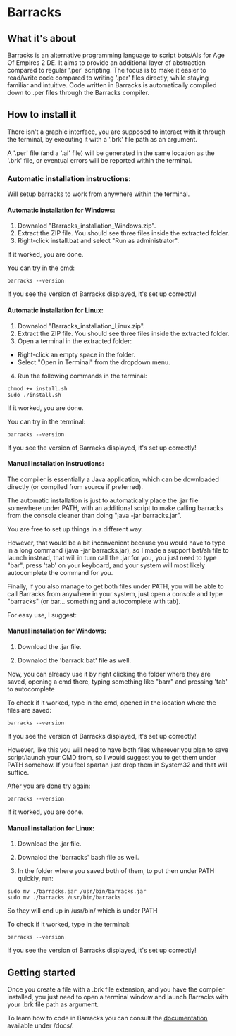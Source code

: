 # Barracks

## What it's about

Barracks is an alternative programming language to script bots/AIs for Age Of Empires 2 DE.
It aims to provide an additional layer of abstraction compared to regular '.per' scripting.
The focus is to make it easier to read/write code compared to writing '.per' files directly, while staying familiar and intuitive.
Code written in Barracks is automatically compiled down to .per files through the Barracks compiler.

## How to install it


There isn't a graphic interface, you are supposed to interact with it through the terminal, by executing it with a '.brk' file path as an argument.

A '.per' file (and a '.ai' file) will be generated in the same location as the '.brk' file, or eventual errors will be reported within the terminal.

### Automatic installation instructions:

Will setup barracks to work from anywhere within the terminal.

#### Automatic installation for **Windows**:

1. Downalod "Barracks_installation_Windows.zip".
2. Extract the ZIP file. You should see three files inside the extracted folder.
3. Right-click install.bat and select "Run as administrator".

If it worked, you are done.

You can try in the cmd:
```text
barracks --version
```
If you see the version of Barracks displayed, it's set up correctly!

#### Automatic installation for **Linux**:

1. Downalod "Barracks_installation_Linux.zip".
2. Extract the ZIP file. You should see three files inside the extracted folder.
3. Open a terminal in the extracted folder:
  - Right-click an empty space in the folder.
  - Select "Open in Terminal" from the dropdown menu.
4. Run the following commands in the terminal:

```text
chmod +x install.sh
sudo ./install.sh
```

If it worked, you are done.

You can try in the terminal:
```text
barracks --version
```
If you see the version of Barracks displayed, it's set up correctly!


#### Manual installation instructions:

The compiler is essentially a Java application, which can be downloaded directly (or compiled from source if preferred).

The automatic installation is just to automatically place the .jar file somewhere under PATH, with an additional script to make calling barracks from the console cleaner than doing "java -jar barracks.jar".

You are free to set up things in a different way.

However, that would be a bit inconvenient because you would have to type in a long command (java -jar barracks.jar), so I made a support bat/sh file to launch instead, that will in turn call the .jar for you, you just need to type "bar", press 'tab' on your keyboard, and your system will most likely autocomplete the command for you.

Finally, if you also manage to get both files under PATH, you will be able to call Barracks from anywhere in your system, just open a console and type "barracks" (or bar... something and autocomplete with tab).


For easy use, I suggest:

#### Manual installation for **Windows**:
1. Download the .jar file.

2. Downalod the 'barrack.bat' file as well.

Now, you can already use it by right clicking the folder where they are saved, opening a cmd there, typing something like "barr" and pressing 'tab' to autocomplete

To check if it worked, type in the cmd, opened in the location where the files are saved:

```text
barracks --version
```

If you see the version of Barracks displayed, it's set up correctly!

However, like this you will need to have both files wherever you plan to save script/launch your CMD from, so I would suggest you to get them under PATH somehow. If you feel spartan just drop them in System32 and that will suffice.

After you are done try again:

```text
barracks --version
```

If it worked, you are done.

#### Manual installation for **Linux**:
1. Download the .jar file.

2. Downalod the 'barracks' bash file as well.

3. In the folder where you saved both of them, to put then under PATH quickly, run:
```text
sudo mv ./barracks.jar /usr/bin/barracks.jar
sudo mv ./barracks /usr/bin/barracks
```

So they will end up in /usr/bin/ which is under PATH

To check if it worked, type in the terminal:

```text
barracks --version
```

If you see the version of Barracks displayed, it's set up correctly!


## Getting started

Once you create a file with a .brk file extension, and you have the compiler installed, you just need to open a terminal window and launch Barracks with your .brk file path as argument.

To learn how to code in Barracks you can consult the [documentation](docs/scripting-guide.md) available under /docs/.
